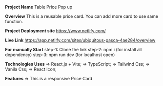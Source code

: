 **Project Name**
Table Price Pop up

**Overview**
This is a reusable price card. You can add more card to use same function.

**Project Deployment site**
https://www.netlify.com/

**Live Link**
https://app.netlify.com/sites/ubiquitous-pasca-4ae284/overview

**For manually Start**
step-1: Clone the link
step-2: npm i (for install all dependency)
step-3: npm run dev (for localhost open)

**Technologies Uses**
=> React.js + Vite;
=> TypeScript;
=> Tailwind Css;
=> Vanila Css;
=> React Icon;

**Features**
=> This is a responsive Price Card
